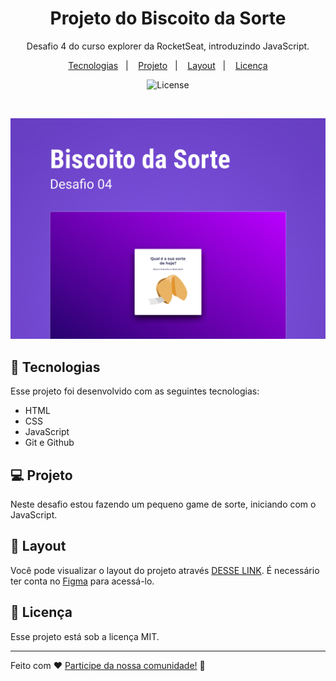 <h1 align="center"> Projeto do Biscoito da Sorte </h1>

<p align="center">
Desafio 4 do curso explorer da RocketSeat, introduzindo JavaScript.
</p>

<p align="center">
  <a href="#-tecnologias">Tecnologias</a>&nbsp;&nbsp;&nbsp;|&nbsp;&nbsp;&nbsp;
  <a href="#-projeto">Projeto</a>&nbsp;&nbsp;&nbsp;|&nbsp;&nbsp;&nbsp;
  <a href="#-layout">Layout</a>&nbsp;&nbsp;&nbsp;|&nbsp;&nbsp;&nbsp;
  <a href="#memo-licença">Licença</a>
</p>

<p align="center">
  <img alt="License" src="https://img.shields.io/static/v1?label=license&message=MIT&color=49AA26&labelColor=000000">
</p>

<br>

<p align="center">
  <img alt="layout do projeto" src="./.gitHub/preview.png" width="auto" height="auto">
</p>

## 🚀 Tecnologias

Esse projeto foi desenvolvido com as seguintes tecnologias:

- HTML
- CSS
- JavaScript
- Git e Github

## 💻 Projeto

Neste desafio estou fazendo um pequeno game de sorte, iniciando com o JavaScript.

## 🔖 Layout

Você pode visualizar o layout do projeto através [DESSE LINK](https://www.figma.com/file/fKNSpcvx37l5soEcFCGL4u/Biscoito-da-Sorte-(Community)?node-id=0%3A1&t=XuR66ncTCLn9ddgH-0). É necessário ter conta no [Figma](https://figma.com) para acessá-lo.

## :memo: Licença

Esse projeto está sob a licença MIT.

---

Feito com ♥ [Participe da nossa comunidade!](https://discord.gg/rocketseat) :wave:
